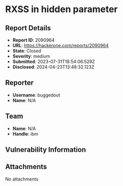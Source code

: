 # RXSS in hidden parameter

## Report Details
- **Report ID**: 2090964
- **URL**: https://hackerone.com/reports/2090964
- **State**: Closed
- **Severity**: medium
- **Submitted**: 2023-07-31T18:54:06.529Z
- **Disclosed**: 2024-04-23T13:48:32.123Z

## Reporter
- **Username**: buggedout
- **Name**: N/A

## Team
- **Name**: N/A
- **Handle**: ibm

## Vulnerability Information


## Attachments
No attachments
